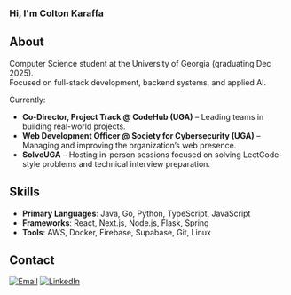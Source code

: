 ### Hi, I'm Colton Karaffa

## About
Computer Science student at the University of Georgia (graduating Dec 2025).  
Focused on full-stack development, backend systems, and applied AI.

Currently:
- **Co-Director, Project Track @ CodeHub (UGA)** – Leading teams in building real-world projects.  
- **Web Development Officer @ Society for Cybersecurity (UGA)** – Managing and improving the organization’s web presence.  
- **SolveUGA** – Hosting in-person sessions focused on solving LeetCode-style problems and technical interview preparation.  

## Skills
- **Primary Languages**: Java, Go, Python, TypeScript, JavaScript
- **Frameworks**: React, Next.js, Node.js, Flask, Spring  
- **Tools**: AWS, Docker, Firebase, Supabase, Git, Linux

## Contact
[![Email](https://img.shields.io/badge/Email-coltonkaraffa%40gmail.com-red?style=for-the-badge\&logo=gmail)](mailto:coltonkaraffa@gmail.com)
[![LinkedIn](https://img.shields.io/badge/LinkedIn-Colton%20Karaffa-blue?style=for-the-badge\&logo=linkedin)](https://www.linkedin.com/in/coltonkaraffa/)

